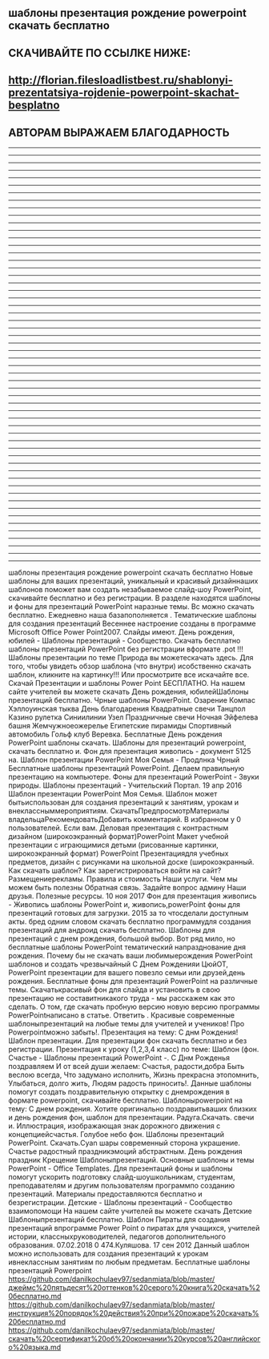 шаблоны презентация рождение powerpoint скачать бесплатно
--------------------------------------------------
СКАЧИВАЙТЕ ПО ССЫЛКЕ НИЖЕ:
--------------------------------------------------
http://florian.filesloadlistbest.ru/shablonyi-prezentatsiya-rojdenie-powerpoint-skachat-besplatno
--------------------------------------------------
АВТОРАМ ВЫРАЖАЕМ БЛАГОДАРНОСТЬ
--------------------------------------------------
--------------------------------------------------
--------------------------------------------------
--------------------------------------------------
--------------------------------------------------
--------------------------------------------------
--------------------------------------------------
--------------------------------------------------
--------------------------------------------------
--------------------------------------------------
--------------------------------------------------
--------------------------------------------------
--------------------------------------------------
--------------------------------------------------
--------------------------------------------------
--------------------------------------------------
--------------------------------------------------
--------------------------------------------------
--------------------------------------------------
--------------------------------------------------
--------------------------------------------------
--------------------------------------------------
--------------------------------------------------
--------------------------------------------------
--------------------------------------------------
--------------------------------------------------
--------------------------------------------------
--------------------------------------------------
--------------------------------------------------
--------------------------------------------------
--------------------------------------------------
--------------------------------------------------
--------------------------------------------------
--------------------------------------------------
--------------------------------------------------
--------------------------------------------------
--------------------------------------------------
--------------------------------------------------
--------------------------------------------------
--------------------------------------------------
--------------------------------------------------
--------------------------------------------------
--------------------------------------------------
--------------------------------------------------
--------------------------------------------------
--------------------------------------------------
--------------------------------------------------
--------------------------------------------------
--------------------------------------------------
--------------------------------------------------
--------------------------------------------------
--------------------------------------------------
--------------------------------------------------
--------------------------------------------------
--------------------------------------------------
--------------------------------------------------
--------------------------------------------------
шаблоны презентация рождение powerpoint скачать бесплатно Новые шаблоны для ваших презентаций, уникальный и красивый дизайннаших шаблонов поможет вам создать незабываемое слайд-шоу PowerPoint, скачивайте бесплатно и без регистрации. В разделе находятся шаблоны и фоны для презентаций PowerPoint наразные темы.  Вс можно скачать бесплатно. Ежедневно наша базапополняется . Тематические шаблоны для создания презентаций Весеннее настроение созданы в программе Microsoft Office Power Point2007. Слайды имеют. День рождения, юбилей - Шаблоны презентаций - Сообщество. Скачать бесплатно шаблоны презентаций PowerPoint без регистрации вформате .pot !!! Шаблоны презентации по теме Природа вы можетескачать здесь. Для того, чтобы увидеть обзор шаблона (что внутри) исобственно скачать шаблон, кликните на картинку!!! Или просмотрите все искачайте все. Скачай Презентации и шаблоны Power Point БЕСПЛАТНО. На нашем сайте учителей вы можете скачать День рождения, юбилейШаблоны презентаций бесплатно. Чрные шаблоны PowerPoint. Озарение  Компас  Хэллоуинская тыква День благодарения  Квадратные свечи  Танцпол  Казино рулетка  Синиилинии  Узел  Праздничные свечи  Ночная Эйфелева башня  Жемчужноеожерелье  Египетские пирамиды  Спортивный автомобиль  Гольф клуб Веревка. Бесплатные День рождения PowerPoint шаблоны скачать. Шаблоны для презентаций powerpoint, скачать бесплатно и. Фон для презентация живопись - документ 5125 на. Шаблон презентации PowerPoint Моя Семья - Продлнка
Чрный  Бесплатные шаблоны презентаций PowerPoint. Делаем правильную презентацию на компьютере. Фоны для презентаций PowerPoint - Звуки природы. Шаблоны презентаций - Учительский Портал. 19 апр 2016  Шаблон презентации PowerPoint Моя Семья. Шаблон может бытьиспользован для создания презентаций к занятиям, урокам и внеклассныммероприятиям. СкачатьПредпросмотрМатериалы владельцаРекомендоватьДобавить комментарий. В избранном у 0 пользователей. Если вам. Деловая презентация с контрастным дизайном (широкоэкранный формат)PowerPoint  Макет учебной презентации с играющимися детьми (рисованные картинки, широкоэкранный формат) PowerPoint  Презентациядля учебных предметов, дизайн с рисунками на школьной доске (широкоэкранный. Как скачать шаблон? Как зарегистрироваться  войти на сайт? Размещениерекламы. Правила и стоимость  Наши услуги. Чем мы можем быть полезны Обратная связь. Задайте вопрос админу  Наши друзья. Полезные ресурсы. 10 ноя 2017  Фон для презентация живопись - Живопись шаблоны PowerPoint и, живопись,powerPoint фоны для презентаций готовых для загрузки. 2015  за то чтосделали доступным акты. бред одним словом скачать бесплатно программудля создания презентаций для андроид скачать бесплатно. Шаблоны для презентаций с днем рождения, большой выбор. Вот ряд мило, но бесплатные шаблоны PowerPoint тематический напразднование дня рождения. Почему бы не скачать ваши любимыерождения PowerPoint шаблонов и создать чрезвычайный  С Днем Рожденияи ЦюйOT, PowerPoint презентации для вашего повезло семьи или друзей,день рождения. Бесплатные фоны для презентаций PowerPoint на различные темы. Скачатькрасивый фон для слайда и установить в свою презентацию не составитникакого труда - мы расскажем как это сделать.
О том, где скачать пробную версию новую версию программы PowerPointнаписано в статье. Ответить . Красивые современные шаблоныпрезентаций на любые темы для учителей и учеников!  Про Powerpointможно забыть!. Презентация на тему: С днм Рождения! Шаблон презентации. Для презентации фон скачать бесплатно и без регистрации. Презентация к уроку (1,2,3,4 класс) по теме: Шаблон (фон. Счастье - Шаблоны презентаций PowerPoint -. С Днм Рожденья поздравляем И от всей души желаем: Счастья, радости,добра Быть веслою всегда, Что задумано исполнить, Жизнь прекрасна этопомнить, Улыбаться, долго жить, Людям радость приносить!. Данные шаблоны помогут создать поздравительную открытку с днемрождения в формате powerpoint, скачивайте бесплатно.  Шаблоныpowerpoint на тему: С днем рождения. Хотите оригинально поздравитьваших близких и  день рождения фон, шаблон для презентации. Радуга.Скачать. свечи и. Иллюстрация, изображающая знак дорожного движения с концепциейсчастья. Голубое небо фон. Шаблоны презентаций PowerPoint. Скачать.Cyan шары современный сторона украшение. Счастье радостный праздникэмоций абстрактным. День рождения праздник Крещение Шаблоныпрезентаций. Основные шаблоны и темы PowerPoint - Office Templates. Для презентаций фоны и шаблоны помогут ускорить подготовку слайд-шоушкольникам, студентам, преподавателям и другим пользователям программпо созданию презентаций. Материалы предоставляются бесплатно и безрегистрации. Детские - Шаблоны презентаций - Сообщество взаимопомощи
На нашем сайте учителей вы можете скачать Детские Шаблоныпрезентаций бесплатно.  Шаблон Пираты для создания презентаций впрограмме Power Point о пиратах для учащихся, учителей истории, классныхруководителей, педагогов дополнительного образования. 07.02.2018 0 474.Куляшова. 17 сен 2012  Данный шаблон можно использовать для создания презентаций к урокам ивнеклассным занятиям по любым предметам. Бесплатные шаблоны презентаций Powerpoint
https://github.com/danilkochulaev97/sedanmiata/blob/master/джеймс%20пятьдесят%20оттенков%20серого%20книга%20скачать%20бесплатно.md
https://github.com/danilkochulaev97/sedanmiata/blob/master/инструкция%20порядок%20действия%20при%20пожаре%20скачать%20бесплатно.md
https://github.com/danilkochulaev97/sedanmiata/blob/master/скачать%20сертификат%20об%20окончании%20курсов%20английского%20языка.md